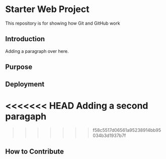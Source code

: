 # Starter Web Project

This repository is for showing how Git and GitHub work

## Introduction
Adding a paragraph over here.

## Purpose

## Deployment
<<<<<<< HEAD
Adding a second paragaph
=======

>>>>>>> f58c5517d06561a95238914bb95034b3d1937b7f

## How to Contribute
